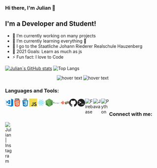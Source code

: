 ### Hi there, I'm Julian 👋

## I'm a  Developer and Student!

 
 
- 🔭 I’m currently working on many projects
- 🌱 I’m currently learning everything 🤣
- 🏫 I go to the Staatliche Johann Riederer Realschule Hauzenberg 
- 🥅 2021 Goals: Learn as much as js
- ⚡ Fun fact: I love to Code 

[![Julian´s GitHub stats](https://github-readme-stats.vercel.app/api?username=julianzillner)](https://github.com/anuraghazra/github-readme-stats) ![Top Langs](https://github-readme-stats.vercel.app/api/top-langs/?username=julianzillner&layout=compact)


<p align="center">
  <img src="https://www.ebmpapst.com/de/de/unternehmen/soziale-verantwortung/jugend-forscht/_jcr_content/root/responsivegrid/content_layout_conta/parCol/columncontrol_1817529219/col1/image.coreimg.png/1599207806443/jugend-forscht.png" width="200" title="hover text">
 
  <img src="http://freethek.fast-page.org/img/logo.png" width="200" title="hover text">
  
</p>





### Languages and Tools:
<img align="left" alt="Visual Studio Code" width="26px" src="https://raw.githubusercontent.com/github/explore/80688e429a7d4ef2fca1e82350fe8e3517d3494d/topics/visual-studio-code/visual-studio-code.png" />
<img align="left" alt="HTML5" width="26px" src="https://raw.githubusercontent.com/github/explore/80688e429a7d4ef2fca1e82350fe8e3517d3494d/topics/html/html.png" />
<img align="left" alt="CSS3" width="26px" src="https://raw.githubusercontent.com/github/explore/80688e429a7d4ef2fca1e82350fe8e3517d3494d/topics/css/css.png" />
<img align="left" alt="JavaScript" width="26px" src="https://raw.githubusercontent.com/github/explore/80688e429a7d4ef2fca1e82350fe8e3517d3494d/topics/javascript/javascript.png" />
<img align="left" alt="React" width="26px" src="https://raw.githubusercontent.com/github/explore/80688e429a7d4ef2fca1e82350fe8e3517d3494d/topics/react/react.png" />
<img align="left" alt="Node.js" width="26px" src="https://raw.githubusercontent.com/github/explore/80688e429a7d4ef2fca1e82350fe8e3517d3494d/topics/nodejs/nodejs.png" />
<img align="left" alt="MongoDB" width="26px" src="https://raw.githubusercontent.com/github/explore/80688e429a7d4ef2fca1e82350fe8e3517d3494d/topics/mongodb/mongodb.png" />
<img align="left" alt="Git" width="26px" src="https://raw.githubusercontent.com/github/explore/80688e429a7d4ef2fca1e82350fe8e3517d3494d/topics/git/git.png" />
<img align="left" alt="GitHub" width="26px" src="https://raw.githubusercontent.com/github/explore/78df643247d429f6cc873026c0622819ad797942/topics/github/github.png" />
<img align="left" alt="Terminal" width="26px" src="https://raw.githubusercontent.com/github/explore/80688e429a7d4ef2fca1e82350fe8e3517d3494d/topics/terminal/terminal.png" />
<img align="left" alt="Firebase" width="26px" src="https://miro.medium.com/max/300/1*R4c8lHBHuH5qyqOtZb3h-w.png" />
<img align="left" alt="Java" width="26px" src="https://sdtimes.com/wp-content/uploads/2018/03/jW4dnFtA_400x400.jpg" />

<img align="left" alt="Python" width="26px" src="https://cdn4.iconfinder.com/data/icons/logos-and-brands/512/267_Python_logo-512.png" />
<br />

### Connect with me:



[<img align="left" alt="Julian   | Instagram" width="22px" src="https://cdn.jsdelivr.net/npm/simple-icons@v3/icons/instagram.svg" />][instagram]


<br />


[instagram]: https://www.instagram.com/julianzillner/
